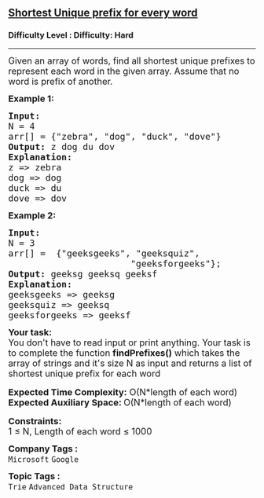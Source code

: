 <h2><a href="https://www.geeksforgeeks.org/problems/shortest-unique-prefix-for-every-word/1?page=7&company=Google&sortBy=submissions">Shortest Unique prefix for every word</a></h2><h3>Difficulty Level : Difficulty: Hard</h3><hr><div class="problems_problem_content__Xm_eO"><p><span style="font-size: 18px;">Given an array of words, find all shortest unique prefixes to represent each word in the given array. Assume that no word is prefix of another.</span></p>
<p><span style="font-size: 18px;"><strong>Example 1:</strong></span></p>
<pre><span style="font-size: 18px;"><strong>Input: 
</strong>N = 4
arr[] = {"zebra", "dog", "duck", "dove"}
<strong>Output: </strong>z dog du dov
<strong>Explanation: </strong>
z =&gt; zebra 
dog =&gt; dog 
duck =&gt; du 
dove =&gt; dov </span>
</pre>
<p><strong><span style="font-size: 18px;">Example 2:</span></strong></p>
<pre><span style="font-size: 18px;"><strong>Input: 
</strong>N = 3
arr[] =  {"geeksgeeks", "geeksquiz",
                       "geeksforgeeks"};
<strong>Output: </strong>geeksg geeksq geeksf
<strong>Explanation: </strong>
geeksgeeks =&gt; geeksg 
geeksquiz =&gt; geeksq 
geeksforgeeks =&gt; geeksf</span></pre>
<div><span style="font-size: 18px;"><strong>Your task:</strong></span></div>
<div><span style="font-size: 18px;">You don't have to read input or print anything. Your task is to complete the function <strong>findPrefixes()</strong> which takes the array of strings and it's size N as input and returns a list of shortest unique prefix for each word </span></div>
<div>&nbsp;</div>
<div><span style="font-size: 18px;"><strong>Expected Time Complexity:</strong> O(N*length of each word)</span></div>
<div><span style="font-size: 18px;"><strong>Expected Auxiliary Space:&nbsp;</strong>O(N*length of each word)</span></div>
<div>&nbsp;</div>
<div><span style="font-size: 18px;"><strong>Constraints:</strong></span></div>
<div><span style="font-size: 18px;">1 ≤ N, Length of each word ≤ 1000</span></div></div><p><span style=font-size:18px><strong>Company Tags : </strong><br><code>Microsoft</code>&nbsp;<code>Google</code>&nbsp;<br><p><span style=font-size:18px><strong>Topic Tags : </strong><br><code>Trie</code>&nbsp;<code>Advanced Data Structure</code>&nbsp;